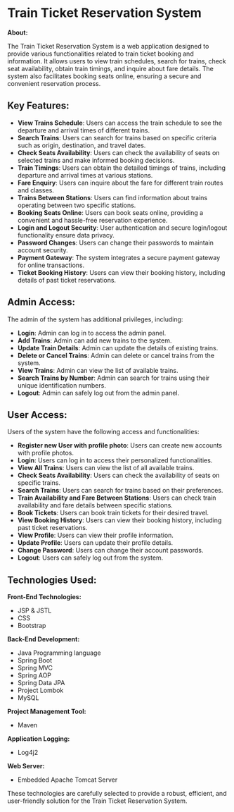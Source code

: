 # Train Ticket Reservation System

**About:**

The Train Ticket Reservation System is a web application designed to provide various functionalities related to train ticket booking and information. It allows users to view train schedules, search for trains, check seat availability, obtain train timings, and inquire about fare details. The system also facilitates booking seats online, ensuring a secure and convenient reservation process.

## Key Features:

- **View Trains Schedule**: Users can access the train schedule to see the departure and arrival times of different trains.
- **Search Trains**: Users can search for trains based on specific criteria such as origin, destination, and travel dates.
- **Check Seats Availability**: Users can check the availability of seats on selected trains and make informed booking decisions.
- **Train Timings**: Users can obtain the detailed timings of trains, including departure and arrival times at various stations.
- **Fare Enquiry**: Users can inquire about the fare for different train routes and classes.
- **Trains Between Stations**: Users can find information about trains operating between two specific stations.
- **Booking Seats Online**: Users can book seats online, providing a convenient and hassle-free reservation experience.
- **Login and Logout Security**: User authentication and secure login/logout functionality ensure data privacy.
- **Password Changes**: Users can change their passwords to maintain account security.
- **Payment Gateway**: The system integrates a secure payment gateway for online transactions.
- **Ticket Booking History**: Users can view their booking history, including details of past ticket reservations.

## Admin Access:

The admin of the system has additional privileges, including:

- **Login**: Admin can log in to access the admin panel.
- **Add Trains**: Admin can add new trains to the system.
- **Update Train Details**: Admin can update the details of existing trains.
- **Delete or Cancel Trains**: Admin can delete or cancel trains from the system.
- **View Trains**: Admin can view the list of available trains.
- **Search Trains by Number**: Admin can search for trains using their unique identification numbers.
- **Logout**: Admin can safely log out from the admin panel.

## User Access:

Users of the system have the following access and functionalities:

- **Register new User with profile photo**: Users can create new accounts with profile photos.
- **Login**: Users can log in to access their personalized functionalities.
- **View All Trains**: Users can view the list of all available trains.
- **Check Seats Availability**: Users can check the availability of seats on specific trains.
- **Search Trains**: Users can search for trains based on their preferences.
- **Train Availability and Fare Between Stations**: Users can check train availability and fare details between specific stations.
- **Book Tickets**: Users can book train tickets for their desired travel.
- **View Booking History**: Users can view their booking history, including past ticket reservations.
- **View Profile**: Users can view their profile information.
- **Update Profile**: Users can update their profile details.
- **Change Password**: Users can change their account passwords.
- **Logout**: Users can safely log out from the system.

## Technologies Used:

**Front-End Technologies:**

- JSP & JSTL
- CSS 
- Bootstrap

**Back-End Development:**

- Java Programming language
- Spring Boot
- Spring MVC 
- Spring AOP 
- Spring Data JPA
- Project Lombok
- MySQL

**Project Management Tool:**

- Maven

**Application Logging:**

- Log4j2

**Web Server:**

- Embedded Apache Tomcat Server
  
These technologies are carefully selected to provide a robust, efficient, and user-friendly solution for the Train Ticket Reservation System.
